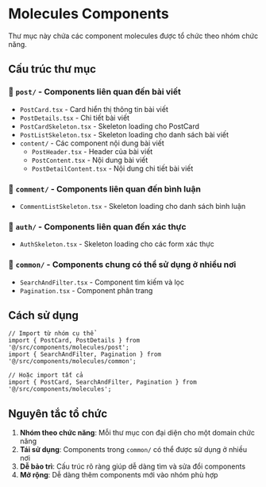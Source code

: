 # Molecules Components

Thư mục này chứa các component molecules được tổ chức theo nhóm chức năng.

## Cấu trúc thư mục

### 📝 `post/` - Components liên quan đến bài viết
- `PostCard.tsx` - Card hiển thị thông tin bài viết
- `PostDetails.tsx` - Chi tiết bài viết
- `PostCardSkeleton.tsx` - Skeleton loading cho PostCard
- `PostListSkeleton.tsx` - Skeleton loading cho danh sách bài viết
- `content/` - Các component nội dung bài viết
  - `PostHeader.tsx` - Header của bài viết
  - `PostContent.tsx` - Nội dung bài viết
  - `PostDetailContent.tsx` - Nội dung chi tiết bài viết

### 💬 `comment/` - Components liên quan đến bình luận
- `CommentListSkeleton.tsx` - Skeleton loading cho danh sách bình luận

### 🔐 `auth/` - Components liên quan đến xác thực
- `AuthSkeleton.tsx` - Skeleton loading cho các form xác thực

### 🔧 `common/` - Components chung có thể sử dụng ở nhiều nơi
- `SearchAndFilter.tsx` - Component tìm kiếm và lọc
- `Pagination.tsx` - Component phân trang

## Cách sử dụng

```tsx
// Import từ nhóm cụ thể
import { PostCard, PostDetails } from '@/src/components/molecules/post';
import { SearchAndFilter, Pagination } from '@/src/components/molecules/common';

// Hoặc import tất cả
import { PostCard, SearchAndFilter, Pagination } from '@/src/components/molecules';
```

## Nguyên tắc tổ chức

1. **Nhóm theo chức năng**: Mỗi thư mục con đại diện cho một domain chức năng
2. **Tái sử dụng**: Components trong `common/` có thể được sử dụng ở nhiều nơi
3. **Dễ bảo trì**: Cấu trúc rõ ràng giúp dễ dàng tìm và sửa đổi components
4. **Mở rộng**: Dễ dàng thêm components mới vào nhóm phù hợp
